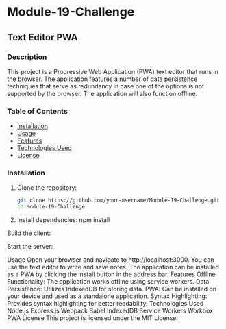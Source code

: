 # Module-19-Challenge

## Text Editor PWA

### Description

This project is a Progressive Web Application (PWA) text editor that runs in the browser. The application features a number of data persistence techniques that serve as redundancy in case one of the options is not supported by the browser. The application will also function offline.

### Table of Contents

- [Installation](#installation)
- [Usage](#usage)
- [Features](#features)
- [Technologies Used](#technologies-used)
- [License](#license)

### Installation

1. Clone the repository:
   ```bash
   git clone https://github.com/your-username/Module-19-Challenge.git
   cd Module-19-Challenge

2. Install dependencies:
npm install

Build the client:

Start the server:

Usage
Open your browser and navigate to http://localhost:3000.
You can use the text editor to write and save notes.
The application can be installed as a PWA by clicking the install button in the address bar.
Features
Offline Functionality: The application works offline using service workers.
Data Persistence: Utilizes IndexedDB for storing data.
PWA: Can be installed on your device and used as a standalone application.
Syntax Highlighting: Provides syntax highlighting for better readability.
Technologies Used
Node.js
Express.js
Webpack
Babel
IndexedDB
Service Workers
Workbox
PWA
License
This project is licensed under the MIT License.